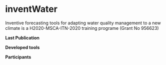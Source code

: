 # inventWater

Inventive forecasting tools for adapting water quality management to a new climate is a H2020-MSCA-ITN-2020 training programe (Grant No 956623)

**Last Publication**

**Developed tools**

**Participants**


